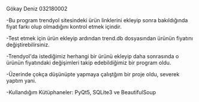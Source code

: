 Gökay Deniz 032180002

-Bu program trendyol sitesindeki ürün linklerini ekleyip sonra bakıldığında fiyat farkı olup olmadığını kontrol etmek içindir.

-Test etmek için ürün ekleyip ardından trend.db dosyasından ürünün fiyatını değiştirebilirsiniz.

-Trendyol'da istediğimiz herhangi bir ürünü ekleyip daha sonrasında o ürünün fiyatındaki değişimleri takip edebildiğimiz bir program oldu.

-Üzerinde çokça düşünüpte yapmaya çalıştğım bir proje oldu, severek yaptım yani. 

-Kullandığım Kütüphaneler: PyQt5, SQLite3 ve BeautifulSoup

